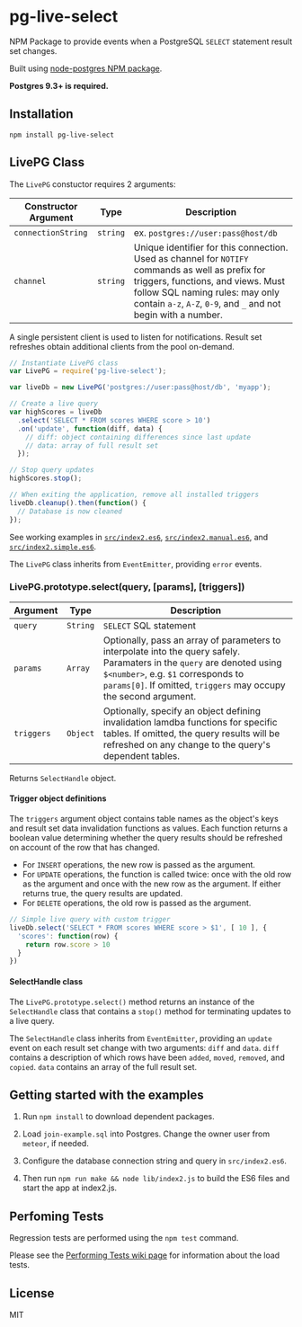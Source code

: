 # pg-live-select

NPM Package to provide events when a PostgreSQL `SELECT` statement result set changes.

Built using [node-postgres NPM package](https://github.com/brianc/node-postgres).

**Postgres 9.3+ is required.**

## Installation

```
npm install pg-live-select
```

## LivePG Class

The `LivePG` constuctor requires 2 arguments:

Constructor Argument | Type | Description
---------|------|---------------------------
`connectionString` | `string` | ex. `postgres://user:pass@host/db`
`channel` | `string` | Unique identifier for this connection. Used as channel for `NOTIFY` commands as well as prefix for triggers, functions, and views. Must follow SQL naming rules: may only contain `a-z`, `A-Z`, `0-9`, and `_` and not begin with a number.

A single persistent client is used to listen for notifications. Result set refreshes obtain additional clients from the pool on-demand.

```javascript
// Instantiate LivePG class
var LivePG = require('pg-live-select');

var liveDb = new LivePG('postgres://user:pass@host/db', 'myapp');

// Create a live query
var highScores = liveDb
  .select('SELECT * FROM scores WHERE score > 10')
  .on('update', function(diff, data) {
    // diff: object containing differences since last update
    // data: array of full result set
  });

// Stop query updates
highScores.stop();

// When exiting the application, remove all installed triggers
liveDb.cleanup().then(function() {
  // Database is now cleaned
});
```

See working examples in [`src/index2.es6`](src/index2.es6), [`src/index2.manual.es6`](src/index2.manual.es6), and [`src/index2.simple.es6`](src/index2.simple.es6).

The `LivePG` class inherits from `EventEmitter`, providing `error` events.

### LivePG.prototype.select(query, [params], [triggers])

Argument | Type | Description
---------|------|--------------------
`query` | `String` | `SELECT` SQL statement
`params` | `Array` | Optionally, pass an array of parameters to interpolate into the query safely. Paramaters in the `query` are denoted using `$<number>`, e.g. `$1` corresponds to `params[0]`. If omitted, `triggers` may occupy the second argument.
`triggers` | `Object` | Optionally, specify an object defining invalidation lamdba functions for specific tables. If omitted, the query results will be refreshed on any change to the query's dependent tables.

Returns `SelectHandle` object.

#### Trigger object definitions

The `triggers` argument object contains table names as the object's keys and result set data invalidation functions as values. Each function returns a boolean value determining whether the query results should be refreshed on account of the row that has changed.

* For `INSERT` operations, the new row is passed as the argument.
* For `UPDATE` operations, the function is called twice: once with the old row as the argument and once with the new row as the argument. If either returns true, the query results are updated.
* For `DELETE` operations, the old row is passed as the argument.

```javascript
// Simple live query with custom trigger
liveDb.select('SELECT * FROM scores WHERE score > $1', [ 10 ], {
  'scores': function(row) {
    return row.score > 10
  }
})
```

#### SelectHandle class

The `LivePG.prototype.select()` method returns an instance of the `SelectHandle` class that contains a `stop()` method for terminating updates to a live query.

The `SelectHandle` class inherits from `EventEmitter`, providing an `update` event on each result set change with two arguments: `diff` and `data`. `diff` contains a description of which rows have been `added`, `moved`, `removed`, and `copied`. `data` contains an array of the full result set.

## Getting started with the examples

1. Run `npm install` to download dependent packages.

2. Load `join-example.sql` into Postgres. Change the owner user from `meteor`, if needed.

3. Configure the database connection string and query in `src/index2.es6`.

4. Then run `npm run make && node lib/index2.js` to build the ES6 files and start the app at index2.js.

## Perfoming Tests

Regression tests are performed using the `npm test` command.

Please see the [Performing Tests wiki page](https://github.com/numtel/pg-live-query/wiki/Performing-Tests) for information about the load tests.

## License

MIT
